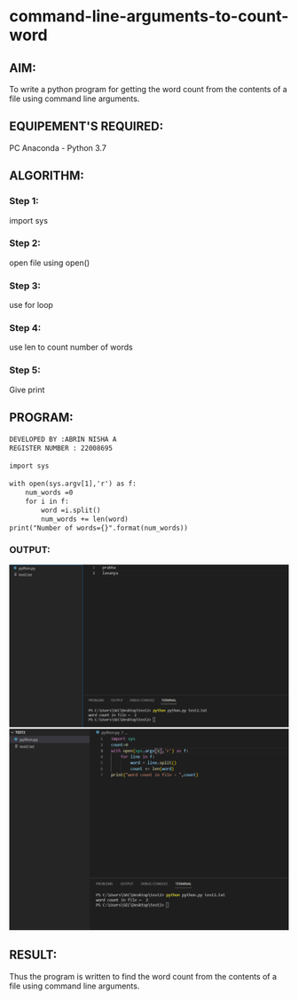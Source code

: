 # command-line-arguments-to-count-word
## AIM:
To write a python program for getting the word count from the contents of a file using command line arguments.

## EQUIPEMENT'S REQUIRED: 
PC
Anaconda - Python 3.7

## ALGORITHM: 
### Step 1:
  import sys

### Step 2: 
 open file using open()

### Step 3: 
use for loop

### Step 4: 
use len to count number of words 

### Step 5: 
Give print


## PROGRAM:
```
DEVELOPED BY :ABRIN NISHA A
REGISTER NUMBER : 22008695

import sys

with open(sys.argv[1],'r') as f:
    num_words =0
    for i in f:
        word =i.split()
        num_words += len(word)
print("Number of words={}".format(num_words))

```

### OUTPUT:


![](./Screenshot_20230126_033407%20-%20Copy.png)
![](./Screenshot_20230126_033341.png)



## RESULT:
Thus the program is written to find the word count from the contents of a file using command line arguments.
